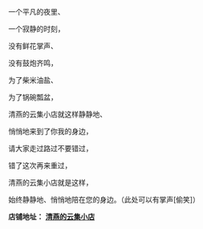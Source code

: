 
一个平凡的夜里、


一个寂静的时刻，


没有鲜花掌声、


没有鼓炮齐鸣，


为了柴米油盐、


为了锅碗瓢盆，


清燕的云集小店就这样静静地、


悄悄地来到了你我的身边，


请大家走过路过不要错过，


错了这次再来重过，


清燕的云集小店就是这样，


始终静静地、悄悄地陪在您的身边。（此处可以有掌声[偷笑]）


**店铺地址：** [**清燕的云集小店**](http://m.yunjiweidian.com/yunjibuyer/getshop.xhtml?shopId=945924)

